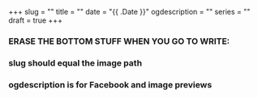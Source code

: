 +++
slug = ""
title = ""
date = "{{ .Date }}"
ogdescription = ""
series = ""
draft = true
+++

### ERASE THE BOTTOM STUFF WHEN YOU GO TO WRITE:
### slug should equal the image path 
### ogdescription is for Facebook and image previews
 
